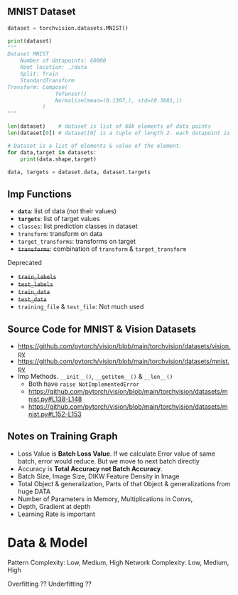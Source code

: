 
## MNIST Dataset
```python
dataset = torchvision.datasets.MNIST()

print(dataset)
"""
Dataset MNIST
    Number of datapoints: 60000
    Root location: ./data
    Split: Train
    StandardTransform
Transform: Compose(
               ToTensor()
               Normalize(mean=(0.1307,), std=(0.3081,))
           )
"""

len(dataset)	# dataset is list of 60k elements of data points
len(dataset[0])	# dataset[0] is a tuple of length 2. each datapoint is data & its value

# Dataset is a list of elements & value of the element.
for data,target in datasets:
	print(data.shape,target)

data, targets = dataset.data, dataset.targets

```

## Imp Functions

- **`data`**: list of data (not their values)
- **`targets`**: list of target values
- `classes`: list prediction classes in dataset
- `transform`: transform on data
- `target_transforms`: transforms on target
- ~~`transforms`~~: combination of `transform` & `target_transform`

Deprecated
- ~~`train_labels`~~
- ~~`test_labels`~~
- ~~`train_data`~~
- ~~`test_data`~~
- `training_file` & `test_file`: Not much used

## Source Code for MNIST & Vision Datasets
- https://github.com/pytorch/vision/blob/main/torchvision/datasets/vision.py
- https://github.com/pytorch/vision/blob/main/torchvision/datasets/mnist.py
- Imp Methods. `__init__()`, `__getitem__()` & `__len__()`
	- Both have `raise NotImplementedError`
	- https://github.com/pytorch/vision/blob/main/torchvision/datasets/mnist.py#L138-L148
	- https://github.com/pytorch/vision/blob/main/torchvision/datasets/mnist.py#L152-L153

## Notes on Training Graph
- Loss Value is **Batch Loss Value**. If we calculate Error value of same batch, error would reduce. But we move to next batch directly
- Accuracy is **Total Accuracy not Batch Accuracy**.
- Batch Size, Image Size, DIKW Feature Density in Image
- Total Object & generalization, Parts of that Object & generalizations from huge DATA
- Number of Parameters in Memory, Multiplications in Convs, 
- Depth, Gradient at depth
- Learning Rate is important


# Data & Model
Pattern Complexity: Low, Medium, High
Network Complexity: Low, Medium, High

Overfitting  ??
Underfitting ??